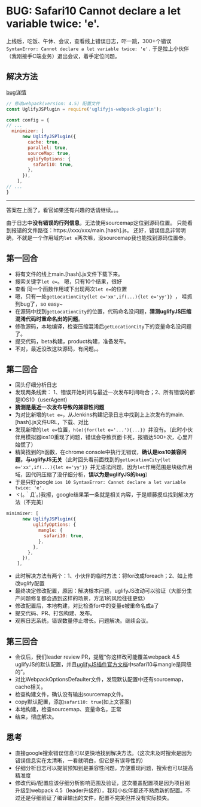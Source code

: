# BUG: Safari10 Cannot declare a let variable twice: 'e'.

上线后，吃饭、午休、会议，查看线上错误日志，吓一跳，300+个错误
`SyntaxError: Cannot declare a let variable twice: 'e'.`
于是拉上小伙伴（我刚接手C端业务）退出会议，着手定位问题。

## 解决方法
[bug详情](https://bugs.webkit.org/show_bug.cgi?id=171041)  
```js
// 修改webpack(version: 4.5) 配置文件
const UglifyJSPlugin = require('uglifyjs-webpack-plugin');

const config = {
// ...
  minimizer: [
      new UglifyJSPlugin({
        cache: true,
        parallel: true,
        sourceMap: true,
        uglifyOptions: {
          safari10: true,
        },
      }),
    ],
// ...
}
```

-------------
答案在上面了，看官如果还有兴趣的话请继续。。。

由于日志中**没有错误的行列信息**，无法使用sourcemap定位到源码位置。
只能看到报错的文件路径：https://xxx/xxx/main.[hash].js。
还好，错误信息非常明确，不就是一个作用域内`let e`两次嘛，没sourcemap我也能找到源码位置😎。

## 第一回合
* 将有文件的线上main.[hash].js文件下载下来。
* 搜索关键字`let e=`。   嗯，只有10个结果，很好
* 查看 同一个函数作用域下出现两次`let e=`的位置
* 嗯，只有一处`getLocationCity{let e='xx',if(...){let e='yy'}} `， 哇抓到bug了，so easy~
* 在源码中找到`getLocationCity`的位置，代码命名没问题，**猜测uglifyJS压缩混淆代码时重命名出的问题**。
* 修改源码，本地编译，检查压缩混淆后`getLocationCity`下的变量命名没问题了。
* 提交代码，beta构建，product构建，准备发布。
* 不对，最近没改这块源码，有问题。。

## 第二回合
* 回头仔细分析日志
* 发现两条线索：  1、错误开始时间与最近一次发布时间吻合；2、所有错误的都是IOS10（userAgent）
* **猜测是最近一次发布导致的兼容性问题**
* 为对比新增的`let e=`，从Jenkins构建记录日志中找到上上次发布的main.[hash].js文件URL，下载、对比
* 发现新增的`let e=`位置，`h(e){for(let e='...'){...}} `并没有。（此时小伙伴用模拟器ios10重现了问题，错误会导致页面卡死，报错达500+次，心里开始慌了）
* 精简找到的h函数，在chrome console中执行无错误，**确认是ios10兼容问题，与uglifyJS无关**（此时回头看前面找到的`getLocationCity{let e='xx',if(...){let e='yy'}} `并无语法问题，因为`let`作用范围是块级作用域，因代码压缩了没仔细分析，**误以为是uglifyJS的bug**）
* 于是只好google `ios 10 SyntaxError: Cannot declare a let variable twice: 'e'.`
* ヾ(｡｀Д´｡)我擦，google结果第一条就是相关内容，于是顺藤摸瓜找到解决方法（不完美）
```js
minimizer: [
      new UglifyJSPlugin({
          uglifyOptions: {
            mangle: {
              safari10: true,
            },
          },
        },
      }),
    ],
```
* 此时解决方法有两个：1、小伙伴的临时方法：将for改成foreach；2、如上修改uglify配置
* 最终决定修改配置，原因：解决根本问题，uglifyJS改动可以验证（大部分生产问题修复都会遇到这样的场景，方法1的风险往往更低）
* 修改配置后，本地构建，对比检查for中的变量e被重命名成a了
* 提交代码、PR、打包构建、发布。
* 观察日志系统，错误数量停止增长。问题解决。继续会议。

## 第三回合
* 会议后，我们leader review PR，提醒“你这样改可能覆盖webpack 4.5 uglifyJS的默认配置，并且[uglifyJS插件官方文档](https://github.com/webpack-contrib/uglifyjs-webpack-plugin)中safari10与mangle是同级的”。
* 对比WebpackOptionsDefaulter文件，发现默认配置中还有sourcemap，cache相关。
* 检查构建文件，确认没有输出sourcemap文件。
* copy默认配置，添加`safari10: true`(如上文答案)
* 本地构建，检查sourcemap、变量命名，正常
* 结束，彻底解决。

## 思考
* 直接google搜索错误信息可以更快地找到解决方法。（这次未及时搜索是因为错误信息实在太清晰，一看就明白，但它是有误导性的）
* 仔细分析日志可以提前预知到是兼容性问题，方便重现问题，搜索也可以提高精准度
* 修改代码/配置应该仔细分析影响范围及验证，这次覆盖配置项是因为项目刚升级到webpack 4.5（leader升级的），我和小伙伴都还不熟悉新的配置。不过还是仔细验证了编译输出的文件，配置不完美但并没有实际损失。
